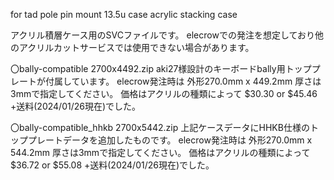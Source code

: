 for tad pole pin mount 13.5u case acrylic stacking case

アクリル積層ケース用のSVCファイルです。
elecrowでの発注を想定しており他のアクリルカットサービスでは使用できない場合があります。

〇bally-compatible 2700x4492.zip
aki27様設計のキーボードbally用トッププレートが付属しています。
elecrow発注時は 外形270.0mm x 449.2mm 厚さは3mmで指定してください。
価格はアクリルの種類によって $30.30 or $45.46 +送料(2024/01/26現在)でした。

〇bally-compatible_hhkb 2700x5442.zip
上記ケースデータにHHKB仕様のトッププレートデータを追加したものです。
elecrow発注時は 外形270.0mm x 544.2mm 厚さは3mmで指定してください。
価格はアクリルの種類によって $36.72 or $55.08 +送料(2024/01/26現在)でした。


